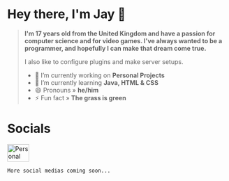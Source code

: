 ### <h1>Hey there, I'm Jay 👋</h1>

> **I'm 17 years old from the United Kingdom and have a passion for computer science and for video games. I've always wanted to be a programmer, and hopefully I can make that dream come true.**
> 
> I also like to configure plugins and make server setups.
>
> - 🔭 I’m currently working on **Personal Projects**
> - 🌱 I’m currently learning **Java, HTML & CSS**
> - 😄 Pronouns » **he/him**
> - ⚡ Fun fact » **The grass is green**


# Socials

<a href="https://twitter.com/jaayoff">
<img alt="Personal Twitter" src="https://upload.wikimedia.org/wikipedia/commons/thumb/4/4f/Twitter-logo.svg/584px-Twitter-logo.svg.png" width=50 height=40>
</a>

`More social medias coming soon...`
